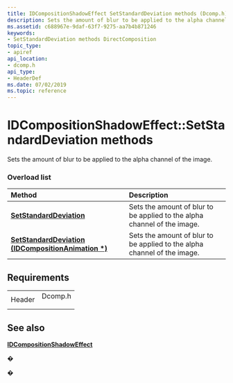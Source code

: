 ```yaml
---
title: IDCompositionShadowEffect SetStandardDeviation methods (Dcomp.h)
description: Sets the amount of blur to be applied to the alpha channel of the image.
ms.assetid: c688967e-9daf-63f7-9275-aa7b4b871246
keywords:
- SetStandardDeviation methods DirectComposition
topic_type:
- apiref
api_location:
- dcomp.h
api_type:
- HeaderDef
ms.date: 07/02/2019
ms.topic: reference
---
```


# IDCompositionShadowEffect::SetStandardDeviation methods

Sets the amount of blur to be applied to the alpha channel of the image.

### Overload list



| Method                                                                                                       | Description                                                                         |
|:-------------------------------------------------------------------------------------------------------------|:------------------------------------------------------------------------------------|
| [**SetStandardDeviation**](https://msdn.microsoft.com/library/Dn919781(v=VS.85).aspx)                               | Sets the amount of blur to be applied to the alpha channel of the image.<br/> |
| [**SetStandardDeviation (IDCompositionAnimation \*)**](https://msdn.microsoft.com/library/Dn919782(v=VS.85).aspx) | Sets the amount of blur to be applied to the alpha channel of the image.<br/> |



## Requirements



|                   |                                                                                    |
|-------------------|------------------------------------------------------------------------------------|
| Header<br/> | <dl> <dt>Dcomp.h</dt> </dl> |



## See also

<dl> <dt>

[**IDCompositionShadowEffect**](https://msdn.microsoft.com/library/Dn919766(v=VS.85).aspx)
</dt> </dl>

�

�





